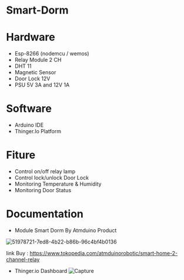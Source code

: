 # Smart-Dorm

# Hardware
- Esp-8266 (nodemcu  / wemos)
- Relay Module 2 CH
- DHT 11
- Magnetic Sensor
- Door Lock 12V
- PSU 5V 3A and 12V 1A

# Software
- Arduino IDE
- Thinger.Io Platform

# Fiture
- Control on/off relay lamp
- Control lock/unlock Door Lock
- Monitoring Temperature & Humidity
- Monitoring Door Status

# Documentation
- Module Smart Dorm By Atmduino Product

![51978721-7ed8-4b22-b86b-96c4bf4b0136](https://user-images.githubusercontent.com/50385294/125800744-a9512992-1f80-4df3-9652-72bc94520766.jpg)

link Buy : https://www.tokopedia.com/atmduinorobotic/smart-home-2-channel-relay

- Thinger.io Dashboard
![Capture](https://user-images.githubusercontent.com/50385294/125800934-da64bacb-f902-4245-9cc2-f6fb9e5f4dd3.PNG)

